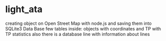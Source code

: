 # light_ata
creating object on Open Street Map with node.js and saving them into SQLite3 Data Base
few tables inside: objects with coordinates and TP with TP statistics
also there is a database line with information about lines
